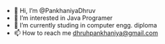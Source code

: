 - 👋 Hi, I’m @PankhaniyaDhruv
- 👀 I’m interested in Java Programer
- 🌱 I’m currently studing in computer engg. diploma
- 📫 How to reach me dhruhpankhaniya@gmail.com 

<!---
PankhaniyaDhruv/PankhaniyaDhruv is a ✨ special ✨ repository because its `README.md` (this file) appears on your GitHub profile.
You can click the Preview link to take a look at your changes.
--->
